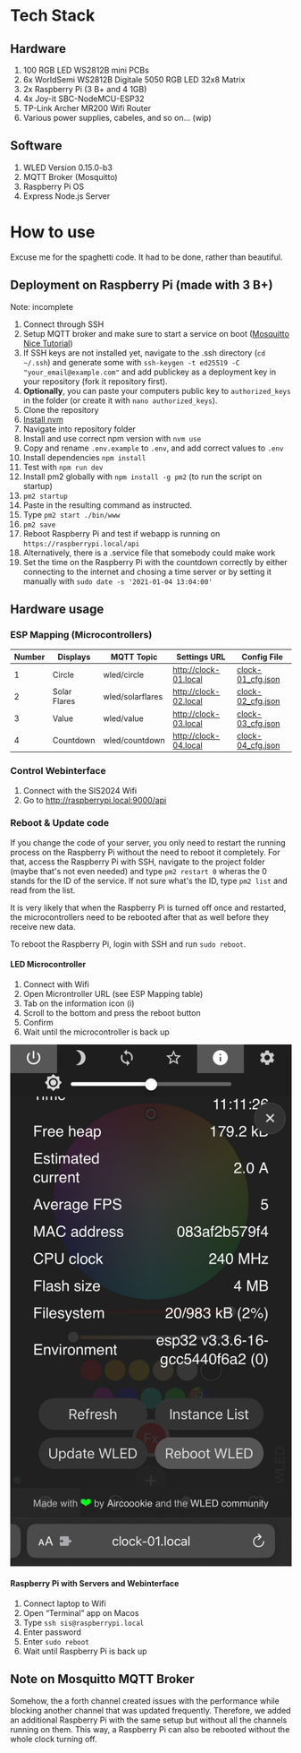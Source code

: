 # Tech Stack
## Hardware
1. 100 RGB LED WS2812B mini PCBs
2. 6x WorldSemi WS2812B Digitale 5050 RGB LED 32x8 Matrix
3. 2x Raspberry Pi (3 B+ and 4 1GB)
4. 4x Joy-it SBC-NodeMCU-ESP32
5. TP-Link Archer MR200 Wifi Router
6. Various power supplies, cabeles, and so on… (wip)

## Software
1. WLED Version 0.15.0-b3
2. MQTT Broker (Mosquitto)
3. Raspberry Pi OS
4. Express Node.js Server

# How to use
Excuse me for the spaghetti code. It had to be done, rather than beautiful.

## Deployment on Raspberry Pi (made with 3 B+)
Note: incomplete

1. Connect through SSH
2. Setup MQTT broker and make sure to start a service on boot ([Mosquitto](https://mosquitto.org/download/) [Nice Tutorial](https://randomnerdtutorials.com/how-to-install-mosquitto-broker-on-Raspberry-pi/))
2. If SSH keys are not installed yet, navigate to the .ssh directory (`cd ~/.ssh`) and generate some with `ssh-keygen -t ed25519 -C "your_email@example.com"` and add publickey as a deployment key in your repository (fork it repository first).
3. **Optionally**, you can paste your computers public key to `authorized_keys` in the folder (or create it with `nano authorized_keys`).
3. Clone the repository
4. [Install nvm](https://www.jemrf.com/pages/how-to-install-nvm-and-node-js-on-raspberry-pi)
5. Navigate into repository folder
6. Install and use correct npm version with `nvm use`
7. Copy and rename `.env.example` to `.env`, and add correct values to `.env`
8. Install dependencies `npm install`
9. Test with `npm run dev`
10. Install pm2 globally with `npm install -g pm2` (to run the script on startup)
11. `pm2 startup`
12. Paste in the resulting command as instructed.
13. Type `pm2 start ./bin/www`
14. `pm2 save`
15. Reboot Raspberry Pi and test if webapp is running on `https://raspberrypi.local/api`
16. Alternatively, there is a .service file that somebody could make work
17. Set the time on the Raspberry Pi with the countdown correctly by either connecting to the internet and chosing a time server or by setting it manually with `sudo date -s '2021-01-04 13:04:00'`

## Hardware usage

### ESP Mapping (Microcontrollers)
| Number | Displays | MQTT Topic | Settings URL | Config File |
| --- | --- | --- | --- | --- |
| 1 | Circle | wled/circle | http://clock-01.local | [clock-01_cfg.json](wledconfigs/clock-01_cfg.json) |
| 2 | Solar Flares | wled/solarflares | http://clock-02.local | [clock-02_cfg.json](wledconfigs/clock-02_cfg.json) |
| 3 | Value | wled/value | http://clock-03.local | [clock-03_cfg.json](wledconfigs/clock-03_cfg.json) |
| 4 | Countdown | wled/countdown | http://clock-04.local | [clock-04_cfg.json](wledconfigs/clock-04_cfg.json) |

### Control Webinterface

1. Connect with the SIS2024 Wifi
2. Go to http://raspberrypi.local:9000/api

### Reboot & Update code

If you change the code of your server, you only need to restart the running process on the Raspberry Pi without the need to reboot it completely. For that, access the Raspberry Pi with SSH, navigate to the project folder (maybe that's not even needed) and type `pm2 restart 0` wheras the 0 stands for the ID of the service. If not sure what's the ID, type `pm2 list` and read from the list.

It is very likely that when the Raspberry Pi is turned off once and restarted, the microcontrollers need to be rebooted after that as well before they receive new data.

To reboot the Raspberry Pi, login with SSH and run `sudo reboot`.

#### LED Microcontroller

1. Connect with Wifi
2. Open Microntroller URL (see ESP Mapping table)
3. Tab on the information icon (i)
4. Scroll to the bottom and press the reboot button
5. Confirm
6. Wait until the microcontroller is back up

![Screenshot Reboot WLED](doc/reboot_wled.jpeg)

#### Raspberry Pi with Servers and Webinterface

1. Connect laptop to Wifi
2. Open “Terminal” app on Macos
3. Type `ssh sis@raspberrypi.local`
4. Enter password
5. Enter `sudo reboot`
6. Wait until Raspberry Pi is back up

## Note on Mosquitto MQTT Broker
Somehow, the a forth channel created issues with the performance while blocking another channel that was updated frequently. Therefore, we added an additional Raspberry Pi with the same setup but without all the channels running on them. This way, a Raspberry Pi can also be rebooted without the whole clock turning off.
